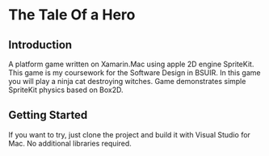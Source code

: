 # The Tale Of a Hero

## Introduction
A platform game written on Xamarin.Mac using apple 2D engine SpriteKit. This game is my coursework for the Software Design in BSUIR.
In this game you will play a ninja cat destroying witches. Game demonstrates simple SpriteKit physics based on Box2D.

## Getting Started
If you want to try, just clone the project and build it with Visual Studio for Mac. No additional libraries required.
